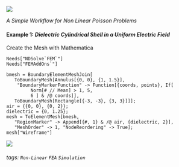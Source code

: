 ![](https://i.imgur.com/Fb4SmAp.png)

*A Simple Workflow for Non Linear Poisson Problems*
#### Example 1: *Dielectric Cylindrical Shell in a Uniform Electric Field*
Create the Mesh with Mathematica
```wolfram
Needs["NDSolve`FEM`"]
Needs["FEMAddOns`"]

bmesh = BoundaryElementMeshJoin[
   ToBoundaryMesh[Annulus[{0, 0}, {1, 1.5}], 
    "BoundaryMarkerFunction" -> Function[{coords, points}, If[
         Norm[# // Mean] > 1, 5,
         6 ] & /@ coords]], 
   ToBoundaryMesh[Rectangle[{-3, -3}, {3, 3}]]];
air = {{0, 0}, {0, 2}};
dielectric = {0, 1.25};
mesh = ToElementMesh[bmesh, 
   "RegionMarker" -> Append[{#, 1} & /@ air, {dielectric, 2}], 
   "MeshOrder" -> 1, "NodeReordering" -> True];
mesh["Wireframe"]
```
![](https://i.imgur.com/e9ZjHOM.png)

###### tags: `Non-Linear` `FEA` `Simulation`
